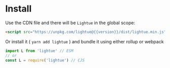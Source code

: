 # Install

Use the CDN file and there will be `Lightue` in the global scope:

```html
<script src="https://unpkg.com/lightue@{{version}}/dist/lightue.min.js"></script>
```

Or install it ( `yarn add lightue` ) and bundle it using either rollup or webpack

```js
import L from 'lightue' // ESM
// or
const L = require('lightue') // CJS
```
